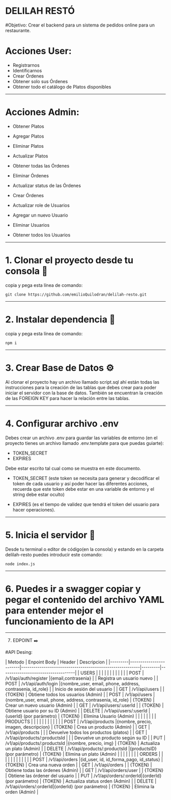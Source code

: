 # DELILAH RESTÓ

#Objetivo:
Crear el backend para un sistema de pedidos online para un restaurante.

# Acciones User:
- Registrarnos
- Identificarnos
- Crear Órdenes
- Obtener solo sus Órdenes
- Obtener todo el catálogo de Platos disponibles
----------------------------------------------------------------------------------------------------------

# Acciones Admin:
- Obtener Platos
- Agregar Platos
- Eliminar Platos
- Actualizar Platos

- Obtener todas las Órdenes
- Eliminar Órdenes
- Actualizar status de las Órdenes
- Crear Órdenes
- Actualizar role de Usuarios
- Agregar un nuevo Usuario
- Eliminar Usuarios
- Obtener todos los Usuarios
----------------------------------------------------------------------------------------------------------

# 1. Clonar el proyecto desde tu consola 🚀

copia y pega esta línea de comando:

```
git clone https://github.com/emilioQuilodran/delilah-resto.git
```

----------------------------------------------------------------------------------------------------------

# 2. Instalar dependencia 🔧

copia y pega esta línea de comando:

```
npm i
```

----------------------------------------------------------------------------------------------------------

# 3. Crear Base de Datos ⚙️

Al clonar el proyecto hay un archivo llamado script.sql ahí están 
todas las instrucciones para la creación de las tablas que debes 
crear para poder iniciar el servidor con la base de datos. 
También se encuentran la creación de las FOREIGN KEY para 
hacer la relación entre las tablas.

----------------------------------------------------------------------------------------------------------

# 4. Configurar archivo .env

Debes crear un archivo .env para guardar las variables de entorno (en el proyecto tienes un archivo llamado .env.template para que puedas guiarte):

- TOKEN_SECRET
- EXPIRES

Debe estar escrito tal cual como se muestra en este documento.

- TOKEN_SECRET (este token se necesita para generar y decodificar 
el token de cada usuario y así poder hacer las diferentes acciones, 
recuerda que este token debe estar en una variable de entorno y el string debe estar oculto)

- EXPIRES (es el tiempo de validez que tendrá el token 
del usuario para hacer operaciones).

----------------------------------------------------------------------------------------------------------

# 5. Inicia el servidor 🚀

Desde tu terminal o editor de código(en la consola) y estando en la carpeta delilah-resto puedes introducir este comando:

```
node index.js
```

----------------------------------------------------------------------------------------------------------

# 6. Puedes ir a swagger copiar y pegar el contenido del archivo YAML para entender mejor el funcionamiento de la API

----------------------------------------------------------------------------------------------------------

7. EDPOINT ✒️

#API Desing:

| Metodo  | Enpoint                Body                                                     | Header  | Descripcion                        |
|---------|------------------------|----------------------------------------------------------|---------|------------------------------------|
| USERS   |                        |                                                          |         |                                    |
|         |                        |                                                          |         |                                    |
| POST    | /v1/api/auth/register  |{email,contrasenia}                                       |         | Registra un usuario nuevo          |
| POST    | /v1/api/auth/login     |{nombre_user, email, phone, address, contrasenia, id_role} |         | Inicio de sesión del usuario       |
| GET     | /v1/api/users          |                                                          | {TOKEN} | Obtiene todos los usuarios (Admin) |
| POST    | /v1/api/users          |{nombre_user, email, phone, address, contrasenia, id_role} | {TOKEN} | Crear un nuevo usuario (Admin)     |
| GET     | /v1/api/users/:userId  |                                                          | {TOKEN} | Obtiene usuario por su ID (Admin)  |
| DELETE  | /v1/api/users/:userId  |{userId} (por parámetro)                                 | {TOKEN} | Elimina Usuario (Admin)            |
|         |                        |                                                          |         |                                    |
| PRODUCTS   |                        |                                                          |         |                                    |
|         |                        |                                                          |         |                                    |
| POST    | /v1/api/products          |{nombre, precio, imagen, descripcion}                                | {TOKEN} | Crea un producto (Admin)              |
| GET     | /v1/api/products          |                                                          |         | Devuelve todos los productos (platos)          |
| GET     | /v1/api/products/:productsId |                                                          |         | Devuelve un producto según su ID      |
| PUT     | /v1/api/products/:productsId |{nombre, precio, img}                                | {TOKEN} | Actualiza un plato (Admin)         |
| DELETE  | /v1/api/products/:productsId |{productsID} (por parámetro)                                 | {TOKEN} | Elimina un plato (Admin)           |
|         |                        |                                                          |         |                                    |
| ORDERS  |                        |                                                          |         |                                    |
|         |                        |                                                          |         |                                    |
| POST    | /v1/api/orders         |{id_user, id, id_forma_pago, id_status}              | {TOKEN} | Crea una nueva orden               |
| GET     | /v1/api/orders         |                                                          | {TOKEN} | Obtiene todas las órdenes (Admin)  |
| GET     | /v1/api/orders/user    |                                                          | {TOKEN} | Obtiene las órdener del usuario    |
| PUT     | /v1/api/orders/:orderId|{orderId} (por parámetro)                                 | {TOKEN} | Actualiza status orden (Admin)     |
| DELETE  | /v1/api/orders/:orderId|{orderId} (por parámetro)                                 | {TOKEN} | Elimina la orden (Admin)           |